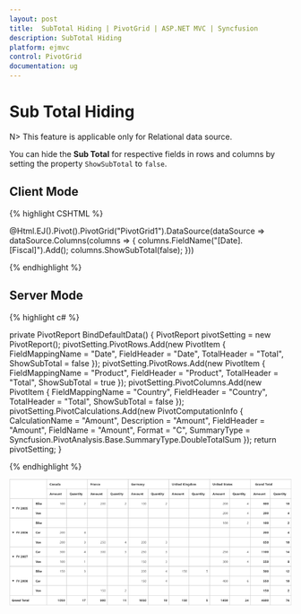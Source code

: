 ```yaml
---
layout: post
title:  SubTotal Hiding | PivotGrid | ASP.NET MVC | Syncfusion 
description: SubTotal Hiding
platform: ejmvc
control: PivotGrid
documentation: ug
---
```


# Sub Total Hiding

N> This feature is applicable only for Relational data source.

You can hide the **Sub Total** for respective fields in rows and columns by setting the property `ShowSubTotal` to `false`.

## Client Mode

{% highlight CSHTML %}

@Html.EJ().Pivot().PivotGrid("PivotGrid1").DataSource(dataSource => dataSource.Columns(columns => { columns.FieldName("[Date].[Fiscal]").Add(); columns.ShowSubTotal(false); }))

{% endhighlight %}

## Server Mode

{% highlight c# %}

private PivotReport BindDefaultData()
{
    PivotReport pivotSetting = new PivotReport();
    pivotSetting.PivotRows.Add(new PivotItem { FieldMappingName = "Date", FieldHeader = "Date", TotalHeader = "Total", ShowSubTotal = false });
    pivotSetting.PivotRows.Add(new PivotItem { FieldMappingName = "Product", FieldHeader = "Product", TotalHeader = "Total", ShowSubTotal = true });
    pivotSetting.PivotColumns.Add(new PivotItem { FieldMappingName = "Country", FieldHeader = "Country", TotalHeader = "Total", ShowSubTotal = false });
    pivotSetting.PivotCalculations.Add(new PivotComputationInfo { CalculationName = "Amount", Description = "Amount", FieldHeader = "Amount", FieldName = "Amount", Format = "C", SummaryType = Syncfusion.PivotAnalysis.Base.SummaryType.DoubleTotalSum });
    return pivotSetting;
}

{% endhighlight %}

![](SubTotal-Hiding_images/SubTotal.png)
